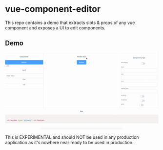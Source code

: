 # vue-component-editor

This repo contains a demo that extracts slots & props of any vue component and exposes a UI to edit components.

## Demo

![](demo.gif)

This is EXPERIMENTAL and should NOT be used in any production application as it's nowhere near ready to be used in production. 
